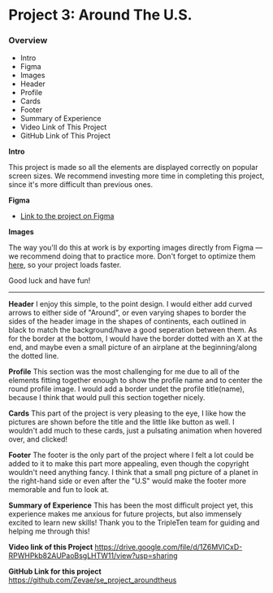 # Project 3: Around The U.S.

### Overview

- Intro
- Figma
- Images
- Header
- Profile
- Cards
- Footer
- Summary of Experience
- Video Link of This Project
- GitHub Link of This Project

**Intro**

This project is made so all the elements are displayed correctly on popular screen sizes. We recommend investing more time in completing this project, since it's more difficult than previous ones.

**Figma**

- [Link to the project on Figma](https://www.figma.com/file/ii4xxsJ0ghevUOcssTlHZv/Sprint-3%3A-Around-the-US?node-id=0%3A1)

**Images**

The way you'll do this at work is by exporting images directly from Figma — we recommend doing that to practice more. Don't forget to optimize them [here](https://tinypng.com/), so your project loads faster.

Good luck and have fun!

---

**Header**
I enjoy this simple, to the point design. I would either add curved arrows to either side of "Around", or even varying shapes to border the sides of the header image in the shapes of continents, each outlined in black to match the background/have a good seperation between them. As for the border at the bottom, I would have the border dotted with an X at the end, and maybe even a small picture of an airplane at the beginning/along the dotted line.

**Profile**
This section was the most challenging for me due to all of the elements fitting together enough to show the profile name and to center the round profile image. I would add a border undet the profile title(name), because I think that would pull this section together nicely.

**Cards**
This part of the project is very pleasing to the eye, I like how the pictures are shown before the title and the little like button as well. I wouldn't add much to these cards, just a pulsating animation when hovered over, and clicked!

**Footer**
The footer is the only part of the project where I felt a lot could be added to it to make this part more appealing, even though the copyright wouldn't need anything fancy. I think that a small png picture of a planet in the right-hand side or even after the "U.S" would make the footer more memorable and fun to look at.

**Summary of Experience**
This has been the most difficult project yet, this experience makes me anxious for future projects, but also immensely excited to learn new skills! Thank you to the TripleTen team for guiding and helping me through this!

**Video link of this Project**
https://drive.google.com/file/d/1Z6MVICxD-RPWHPkb82AUPaoBsgLHTW11/view?usp=sharing

**GitHub Link for this project**
https://github.com/Zevae/se_project_aroundtheus
